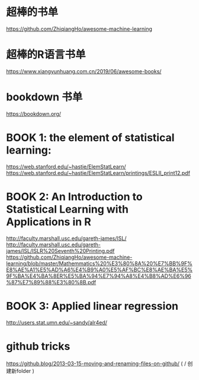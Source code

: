 # 超棒的书单
https://github.com/ZhiqiangHo/awesome-machine-learning
# 超棒的R语言书单
https://www.xiangyunhuang.com.cn/2019/06/awesome-books/
# bookdown 书单
https://bookdown.org/

# BOOK 1: the element of statistical learning:
https://web.stanford.edu/~hastie/ElemStatLearn/ \
https://web.stanford.edu/~hastie/ElemStatLearn/printings/ESLII_print12.pdf

# BOOK 2: An Introduction to Statistical Learning with Applications in R
http://faculty.marshall.usc.edu/gareth-james/ISL/ \
http://faculty.marshall.usc.edu/gareth-james/ISL/ISLR%20Seventh%20Printing.pdf
https://github.com/ZhiqiangHo/awesome-machine-learning/blob/master/Mathemmatics%20%E3%80%8A%20%E7%BB%9F%E8%AE%A1%E5%AD%A6%E4%B9%A0%E5%AF%BC%E8%AE%BA%E5%9F%BA%E4%BA%8ER%E5%BA%94%E7%94%A8%E4%B8%AD%E6%96%87%E7%89%88%E3%80%8B.pdf

# BOOK 3: Applied linear regression
http://users.stat.umn.edu/~sandy/alr4ed/

# github tricks
https://github.blog/2013-03-15-moving-and-renaming-files-on-github/
(  / 创建新folder   )
